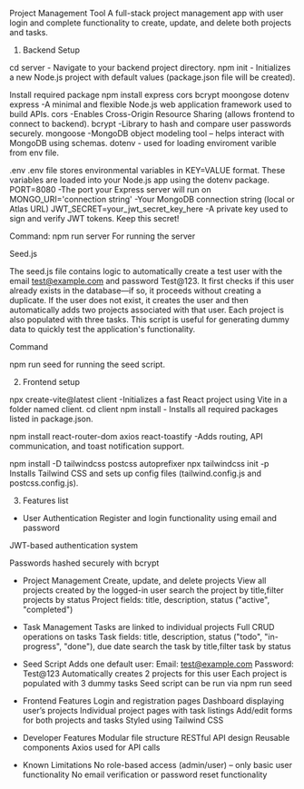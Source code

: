 Project Management Tool
A full-stack project management app with user login and complete functionality to create, update, and delete both projects and tasks.
1. Backend Setup

cd server - Navigate to your backend project directory.
npm init - Initializes a new Node.js project with default values (package.json file will be created).

Install required package
npm install express cors bcrypt moongose dotenv
express -A minimal and flexible Node.js web application framework used to build APIs.
cors -Enables Cross-Origin Resource Sharing (allows frontend to connect to backend).
bcrypt -Library to hash and compare user passwords securely.
mongoose -MongoDB object modeling tool – helps interact with MongoDB using schemas.
dotenv - used for loading enviroment varible from env file.

.env
.env file stores environmental variables in KEY=VALUE format. These variables are loaded into your Node.js app using the dotenv package.
PORT=8080 -The port your Express server will run on
MONGO_URI='connection string' -Your MongoDB connection string (local or Atlas URL)
JWT_SECRET=your_jwt_secret_key_here -A private key used to sign and verify JWT tokens. Keep this secret!

Command:
npm run server For running the server

Seed.js

The seed.js file contains logic to automatically create a test user with the email test@example.com and password Test@123. It first checks if this user already exists in the database—if so, it proceeds without creating a duplicate. If the user does not exist, it creates the user and then automatically adds two projects associated with that user. Each project is also populated with three tasks. This script is useful for generating dummy data to quickly test the application's functionality.

Command

npm run seed for running the seed script.

2. Frontend setup

npx create-vite@latest client -Initializes a fast React project using Vite in a folder named client.
cd client
npm install - Installs all required packages listed in package.json.

npm install react-router-dom axios react-toastify -Adds routing, API communication, and toast notification support.

npm install -D tailwindcss postcss autoprefixer
npx tailwindcss init -p
Installs Tailwind CSS and sets up config files (tailwind.config.js and postcss.config.js).

3. Features list

- User Authentication
  Register and login functionality using email and password

JWT-based authentication system

Passwords hashed securely with bcrypt

- Project Management
  Create, update, and delete projects
  View all projects created by the logged-in user
  search the project by title,filter projects by status
  Project fields: title, description, status ("active", "completed")

- Task Management
  Tasks are linked to individual projects
  Full CRUD operations on tasks
  Task fields: title, description, status ("todo", "in-progress", "done"), due date
  search the task by title,filter task by status

- Seed Script
  Adds one default user:
  Email: test@example.com
  Password: Test@123
  Automatically creates 2 projects for this user
  Each project is populated with 3 dummy tasks
  Seed script can be run via npm run seed

- Frontend Features
  Login and registration pages
  Dashboard displaying user’s projects
  Individual project pages with task listings
  Add/edit forms for both projects and tasks
  Styled using Tailwind CSS

- Developer Features
  Modular file structure
  RESTful API design
  Reusable components
  Axios used for API calls

- Known Limitations
  No role-based access (admin/user) – only basic user functionality
  No email verification or password reset functionality
